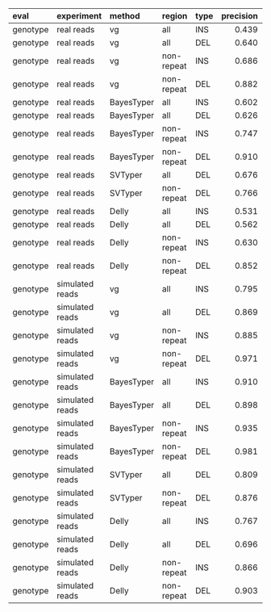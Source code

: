 |eval     |experiment      |method     |region     |type | precision| recall|    F1|
|:--------|:---------------|:----------|:----------|:----|---------:|------:|-----:|
|genotype |real reads      |vg         |all        |INS  |     0.439|  0.541| 0.485|
|genotype |real reads      |vg         |all        |DEL  |     0.640|  0.519| 0.574|
|genotype |real reads      |vg         |non-repeat |INS  |     0.686|  0.726| 0.705|
|genotype |real reads      |vg         |non-repeat |DEL  |     0.882|  0.710| 0.787|
|genotype |real reads      |BayesTyper |all        |INS  |     0.602|  0.254| 0.358|
|genotype |real reads      |BayesTyper |all        |DEL  |     0.626|  0.325| 0.428|
|genotype |real reads      |BayesTyper |non-repeat |INS  |     0.747|  0.434| 0.549|
|genotype |real reads      |BayesTyper |non-repeat |DEL  |     0.910|  0.381| 0.537|
|genotype |real reads      |SVTyper    |all        |DEL  |     0.676|  0.236| 0.350|
|genotype |real reads      |SVTyper    |non-repeat |DEL  |     0.766|  0.551| 0.641|
|genotype |real reads      |Delly      |all        |INS  |     0.531|  0.068| 0.120|
|genotype |real reads      |Delly      |all        |DEL  |     0.562|  0.445| 0.497|
|genotype |real reads      |Delly      |non-repeat |INS  |     0.630|  0.176| 0.276|
|genotype |real reads      |Delly      |non-repeat |DEL  |     0.852|  0.547| 0.666|
|genotype |simulated reads |vg         |all        |INS  |     0.795|  0.796| 0.795|
|genotype |simulated reads |vg         |all        |DEL  |     0.869|  0.771| 0.817|
|genotype |simulated reads |vg         |non-repeat |INS  |     0.885|  0.883| 0.884|
|genotype |simulated reads |vg         |non-repeat |DEL  |     0.971|  0.920| 0.945|
|genotype |simulated reads |BayesTyper |all        |INS  |     0.910|  0.835| 0.871|
|genotype |simulated reads |BayesTyper |all        |DEL  |     0.898|  0.806| 0.849|
|genotype |simulated reads |BayesTyper |non-repeat |INS  |     0.935|  0.900| 0.917|
|genotype |simulated reads |BayesTyper |non-repeat |DEL  |     0.981|  0.929| 0.954|
|genotype |simulated reads |SVTyper    |all        |DEL  |     0.809|  0.328| 0.467|
|genotype |simulated reads |SVTyper    |non-repeat |DEL  |     0.876|  0.754| 0.810|
|genotype |simulated reads |Delly      |all        |INS  |     0.767|  0.093| 0.166|
|genotype |simulated reads |Delly      |all        |DEL  |     0.696|  0.707| 0.701|
|genotype |simulated reads |Delly      |non-repeat |INS  |     0.866|  0.225| 0.358|
|genotype |simulated reads |Delly      |non-repeat |DEL  |     0.903|  0.846| 0.874|
